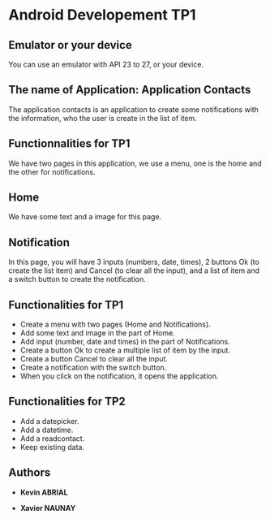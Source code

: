 # Android Developement TP1

## Emulator or your device

You can use an emulator with API 23 to 27, or your device.

## The name of Application: Application Contacts

The application contacts is an application to create some notifications with the information, who the user is create in the list of item.

## Functionnalities for TP1

We have two pages in this application, we use a menu, one is the home and the other for notifications.

## Home

We have some text and a image for this page.

## Notification

In this page, you will have 3 inputs (numbers, date, times), 2 buttons Ok (to create the list item) and Cancel (to clear all the input), and a list of item and a switch button to create the notification.

## Functionalities for TP1

- Create a menu with two pages (Home and Notifications).
- Add some text and image in the part of Home.
- Add input (number, date and times) in the part of Notifications.
- Create a button Ok to create a multiple list of item by the input.
- Create a button Cancel to clear all the input.
- Create a notification with the switch button.
- When you click on the notification, it opens the application.
## Functionalities for TP2

- Add a datepicker.
- Add a datetime.
- Add a readcontact.
- Keep existing data.

## Authors

* **Kevin ABRIAL**

* **Xavier NAUNAY**
